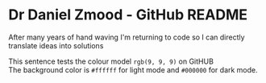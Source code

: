 # Dr Daniel Zmood - GitHub README

After many years of hand waving I'm returning to code so I can directly translate ideas into solutions

This sentence tests the colour model `rgb(9, 9, 9)` on GitHUB  
The background color is `#ffffff` for light mode and `#000000` for dark mode.



<!--
**danielzmood/danielzmood** is a ✨ _special_ ✨ repository because its `README.md` (this file) appears on your GitHub profile.

Here are some ideas to get you started:

- 🔭 I’m currently working on ...
- 🌱 I’m currently learning ...
- 👯 I’m looking to collaborate on ...
- 🤔 I’m looking for help with ...
- 💬 Ask me about ...
- 📫 How to reach me: ...
- 😄 Pronouns: ...
- ⚡ Fun fact: ...
-->
